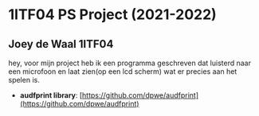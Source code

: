 # 1ITF04 PS Project (2021-2022)

## Joey de Waal 1ITF04

hey, voor mijn project heb ik een programma geschreven dat luisterd naar een microfoon en laat zien(op een lcd scherm) wat er precies aan het spelen is.

- **audfprint library**: [https://github.com/dpwe/audfprint](https://github.com/dpwe/audfprint)
